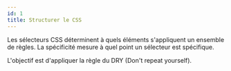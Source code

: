 ```yaml
---
id: 1
title: Structurer le CSS
---
```


Les sélecteurs CSS déterminent à quels éléments s'appliquent un ensemble de règles. La spécificité mesure à quel point un sélecteur est spécifique.

L'objectif est d'appliquer la règle du DRY (Don't repeat yourself).